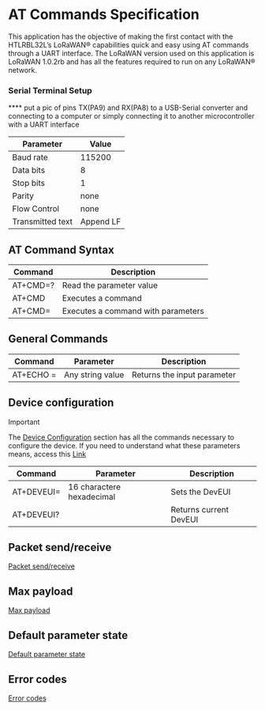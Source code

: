 # AT Commands Specification

This application has the objective of making the first contact with the HTLRBL32L’s LoRaWAN® capabilities quick and easy using AT commands through a UART interface. The LoRaWAN version used on this application is LoRaWAN 1.0.2rb and has all the features required to run on any LoRaWAN® network.

### Serial Terminal Setup

**** put a pic of pins TX(PA9) and RX(PA8) to a USB-Serial converter and connecting to a computer or simply connecting it to another microcontroller with a UART interface

| Parameter    | Value      |
| ---------------- | ---------- |
| Baud rate        | 115200     |
| Data bits        | 8          |
| Stop bits        | 1          |
| Parity           |  none      |
| Flow Control     |  none      |
| Transmitted text |  Append LF |

## AT Command Syntax

| **Command**         | **Description**                    |
| ------------------- | ---------------------------------- |
| AT+CMD=?            | Read the parameter value           |
| AT+CMD              | Executes a command                 |
| AT+CMD=<parameters> | Executes a command with parameters |

## General Commands

| **Command**      | **Parameter**    | **Description**             |
| ---------------- | ---------------- | --------------------------- |
| AT+ECHO =<param> | Any string value | Returns the input parameter |


## Device configuration

> [!IMPORTANT]
> The [Device Configuration](Documentation/Device_Configuration.md) section has all the commands necessary to configure the device. If you need to understand what these parameters means, access this [Link](https://www.thethingsindustries.com/docs/devices/abp-vs-otaa/)

| **Command**       | **Parameter**             | **Description**        |
| ----------------- | ------------------------- | ---------------------- |
| AT+DEVEUI=<param> | 16 charactere hexadecimal | Sets the DevEUI        |
| AT+DEVEUI?        |                           | Returns current DevEUI |


## Packet send/receive

[Packet send/receive](Documentation/Packet_send_receive.md)

## Max payload

[Max payload](Documentation/Max_payload.md)

## Default parameter state

[Default parameter state](Documentation/Default_parameter_state.md)

## Error codes

[Error codes](Documentation/Error_codes.md)
